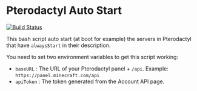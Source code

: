 # Pterodactyl Auto Start
[![Build Status](https://travis-ci.com/Alteiria/pterodactylAutoStart.svg?branch=master)](https://travis-ci.com/Alteiria/pterodactylAutoStart)

This bash script auto start (at boot for example) the servers in Pterodactyl that have `alwaysStart` in their description.

You need to set two environment variables to get this script working:
* `baseURL` : The URL of your Pterodactyl panel + `/api`. Example: `https://panel.minecraft.com/api`
* `apiToken` : The token generated from the Account API page.
